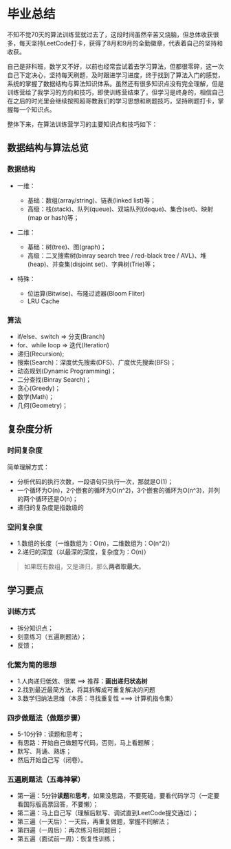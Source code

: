 # 毕业总结

不知不觉70天的算法训练营就过去了，这段时间虽然辛苦又烧脑，但总体收获很多，每天坚持LeetCode打卡，获得了8月和9月的全勤徽章，代表着自己的坚持和收获。

自己是非科班，数学又不好，以前也经常尝试着去学习算法，但都很零碎，这一次自己下定决心，坚持每天刷题，及时跟进学习进度，终于找到了算法入门的感觉，系统的掌握了数据结构与算法知识体系。虽然还有很多知识点没有完全理解，但是训练营给了我学习的方向和技巧，即使训练营结束了，但学习是终身的，相信自己在之后的时光里会继续按照超哥教我们的学习思想和刷题技巧，坚持刷题打卡，掌握每一个知识点。

整体下来，在算法训练营学习的主要知识点和技巧如下：

## 数据结构与算法总览

### 数据结构
* 一维：
    - 基础：数组(array/string)、链表(linked list)等；
    - 高级：栈(stack)、队列(queue)、双端队列(deque)、集合(set)、映射(map or hash)等；

* 二维：
    - 基础：树(tree)、图(graph)；
    - 高级：二叉搜索树(binray search tree / red-black tree / AVL)、堆(heap)、并查集(disjoint set)、字典树(Trie)等；

* 特殊：
    - 位运算(Bitwise)、布隆过滤器(Bloom Fliter)
    - LRU Cache

### 算法
* if/else、switch => 分支(Branch)
* for、while loop => 迭代(Iteration)
* 递归(Recursion);
* 搜索(Search)：深度优先搜索(DFS)、广度优先搜索(BFS)；
* 动态规划(Dynamic Programming)；
* 二分查找(Binray Search)；
* 贪心(Greedy)；
* 数学(Math)；
* 几何(Geometry)；

## 复杂度分析

### 时间复杂度
简单理解方式：
* 分析代码的执行次数，一段语句只执行一次，那就是O(1)；
* 一个循环为O(n)，2个嵌套的循环为O(n^2)，3个嵌套的循环为O(n^3)，并列的两个循环还是O(n)；
* 递归的复杂度是指数级的

### 空间复杂度
* 1.数组的长度（一维数组为：O(n)，二维数组为：O(n^2)）
* 2.递归的深度（以最深的深度，复杂度为：O(n)）

> 如果既有数组，又是递归，那么**两者取最大**。

## 学习要点

### 训练方式
* 拆分知识点；
* 刻意练习（五遍刷题法）；
* 反馈；

### 化繁为简的思想
* 1.人肉递归低效、很累 ==> 推荐：**画出递归状态树**
* 2.找到最近最简方法，将其拆解成可重复解决的问题
* 3.数学归纳法思维（本质：寻找重复性 ===> 计算机指令集）

### 四步做题法（做题步骤）
* 5-10分钟：读题和思考；
* 有思路：开始自己做题写代码，否则，马上看题解；
* 默写、背诵、熟练；
* 然后开始自己写（闭卷）。

### 五遍刷题法（五毒神掌）
* 第一遍：5分钟**读题**和**思考**，如果没思路，不要死磕，要看代码学习（一定要看国际版高票回答，不要懒）；
* 第二遍：马上自己写（理解后默写、调试直到LeetCode提交通过）；
* 第三遍（一天后）：一天后，再重复做题，掌握不同解法； 
* 第四遍（一周后）：再次练习相同题目；
* 第五遍（面试前一周）：恢复性训练；

